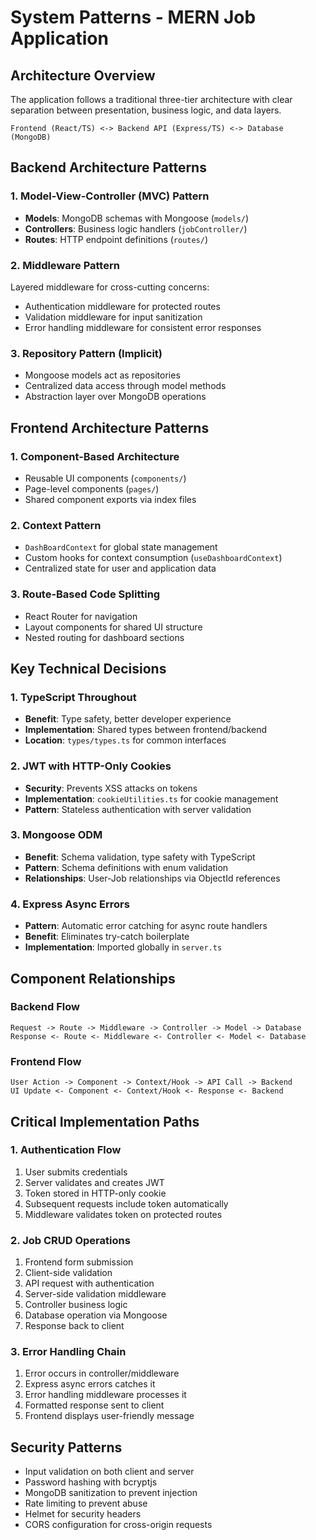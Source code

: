 # System Patterns - MERN Job Application

## Architecture Overview
The application follows a traditional three-tier architecture with clear separation between presentation, business logic, and data layers.

```
Frontend (React/TS) <-> Backend API (Express/TS) <-> Database (MongoDB)
```

## Backend Architecture Patterns

### 1. Model-View-Controller (MVC) Pattern
- **Models**: MongoDB schemas with Mongoose (`models/`)
- **Controllers**: Business logic handlers (`jobController/`)
- **Routes**: HTTP endpoint definitions (`routes/`)

### 2. Middleware Pattern
Layered middleware for cross-cutting concerns:
- Authentication middleware for protected routes
- Validation middleware for input sanitization
- Error handling middleware for consistent error responses

### 3. Repository Pattern (Implicit)
- Mongoose models act as repositories
- Centralized data access through model methods
- Abstraction layer over MongoDB operations

## Frontend Architecture Patterns

### 1. Component-Based Architecture
- Reusable UI components (`components/`)
- Page-level components (`pages/`)
- Shared component exports via index files

### 2. Context Pattern
- `DashBoardContext` for global state management
- Custom hooks for context consumption (`useDashboardContext`)
- Centralized state for user and application data

### 3. Route-Based Code Splitting
- React Router for navigation
- Layout components for shared UI structure
- Nested routing for dashboard sections

## Key Technical Decisions

### 1. TypeScript Throughout
- **Benefit**: Type safety, better developer experience
- **Implementation**: Shared types between frontend/backend
- **Location**: `types/types.ts` for common interfaces

### 2. JWT with HTTP-Only Cookies
- **Security**: Prevents XSS attacks on tokens
- **Implementation**: `cookieUtilities.ts` for cookie management
- **Pattern**: Stateless authentication with server validation

### 3. Mongoose ODM
- **Benefit**: Schema validation, type safety with TypeScript
- **Pattern**: Schema definitions with enum validation
- **Relationships**: User-Job relationships via ObjectId references

### 4. Express Async Errors
- **Pattern**: Automatic error catching for async route handlers
- **Benefit**: Eliminates try-catch boilerplate
- **Implementation**: Imported globally in `server.ts`

## Component Relationships

### Backend Flow
```
Request -> Route -> Middleware -> Controller -> Model -> Database
Response <- Route <- Middleware <- Controller <- Model <- Database
```

### Frontend Flow
```
User Action -> Component -> Context/Hook -> API Call -> Backend
UI Update <- Component <- Context/Hook <- Response <- Backend
```

## Critical Implementation Paths

### 1. Authentication Flow
1. User submits credentials
2. Server validates and creates JWT
3. Token stored in HTTP-only cookie
4. Subsequent requests include token automatically
5. Middleware validates token on protected routes

### 2. Job CRUD Operations
1. Frontend form submission
2. Client-side validation
3. API request with authentication
4. Server-side validation middleware
5. Controller business logic
6. Database operation via Mongoose
7. Response back to client

### 3. Error Handling Chain
1. Error occurs in controller/middleware
2. Express async errors catches it
3. Error handling middleware processes it
4. Formatted response sent to client
5. Frontend displays user-friendly message

## Security Patterns
- Input validation on both client and server
- Password hashing with bcryptjs
- MongoDB sanitization to prevent injection
- Rate limiting to prevent abuse
- Helmet for security headers
- CORS configuration for cross-origin requests
